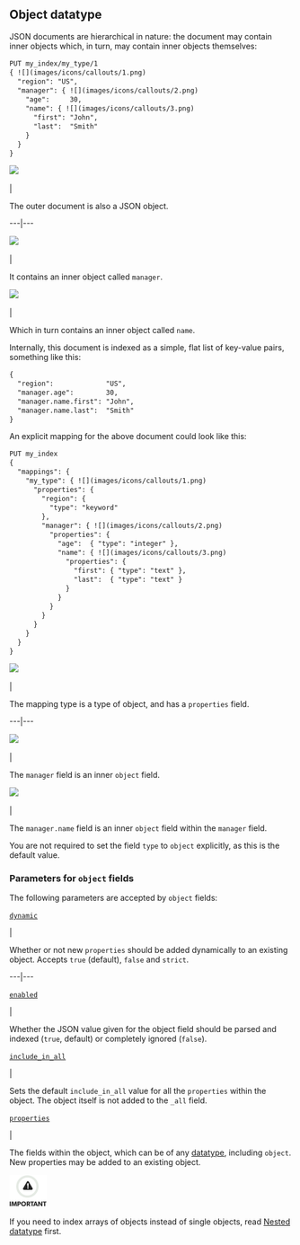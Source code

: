 ## Object datatype

JSON documents are hierarchical in nature: the document may contain inner objects which, in turn, may contain inner objects themselves:
    
    
    PUT my_index/my_type/1
    { ![](images/icons/callouts/1.png)
      "region": "US",
      "manager": { ![](images/icons/callouts/2.png)
        "age":     30,
        "name": { ![](images/icons/callouts/3.png)
          "first": "John",
          "last":  "Smith"
        }
      }
    }

![](images/icons/callouts/1.png)

| 

The outer document is also a JSON object.   
  
---|---  
  
![](images/icons/callouts/2.png)

| 

It contains an inner object called `manager`.   
  
![](images/icons/callouts/3.png)

| 

Which in turn contains an inner object called `name`.   
  
Internally, this document is indexed as a simple, flat list of key-value pairs, something like this:
    
    
    {
      "region":             "US",
      "manager.age":        30,
      "manager.name.first": "John",
      "manager.name.last":  "Smith"
    }

An explicit mapping for the above document could look like this:
    
    
    PUT my_index
    {
      "mappings": {
        "my_type": { ![](images/icons/callouts/1.png)
          "properties": {
            "region": {
              "type": "keyword"
            },
            "manager": { ![](images/icons/callouts/2.png)
              "properties": {
                "age":  { "type": "integer" },
                "name": { ![](images/icons/callouts/3.png)
                  "properties": {
                    "first": { "type": "text" },
                    "last":  { "type": "text" }
                  }
                }
              }
            }
          }
        }
      }
    }

![](images/icons/callouts/1.png)

| 

The mapping type is a type of object, and has a `properties` field.   
  
---|---  
  
![](images/icons/callouts/2.png)

| 

The `manager` field is an inner `object` field.   
  
![](images/icons/callouts/3.png)

| 

The `manager.name` field is an inner `object` field within the `manager` field.   
  
You are not required to set the field `type` to `object` explicitly, as this is the default value.

### Parameters for `object` fields

The following parameters are accepted by `object` fields:

[`dynamic`](dynamic.html "dynamic")

| 

Whether or not new `properties` should be added dynamically to an existing object. Accepts `true` (default), `false` and `strict`.   
  
---|---  
  
[`enabled`](enabled.html "enabled")

| 

Whether the JSON value given for the object field should be parsed and indexed (`true`, default) or completely ignored (`false`).   
  
[`include_in_all`](include-in-all.html "include_in_all")

| 

Sets the default `include_in_all` value for all the `properties` within the object. The object itself is not added to the `_all` field.   
  
[`properties`](properties.html "properties")

| 

The fields within the object, which can be of any [datatype](mapping-types.html "Field datatypes"), including `object`. New properties may be added to an existing object.   
  
![Important](images/icons/important.png)

If you need to index arrays of objects instead of single objects, read [Nested datatype](nested.html "Nested datatype") first.
